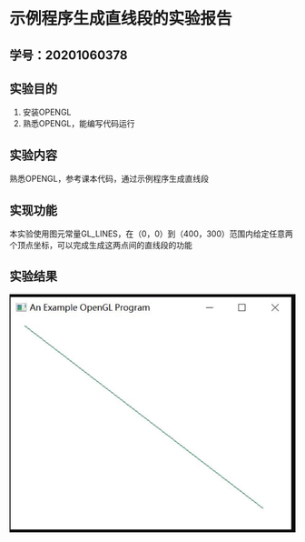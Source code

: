 # 示例程序生成直线段的实验报告

## 学号：20201060378

## 实验目的
1. 安装OPENGL
2. 熟悉OPENGL，能编写代码运行

## 实验内容
熟悉OPENGL，参考课本代码，通过示例程序生成直线段

## 实现功能
本实验使用图元常量GL_LINES，在（0，0）到（400，300）范围内给定任意两个顶点坐标，可以完成生成这两点间的直线段的功能

## 实验结果
![1](https://github.com/2403717503/computer_Graphics/blob/main/1.png)
